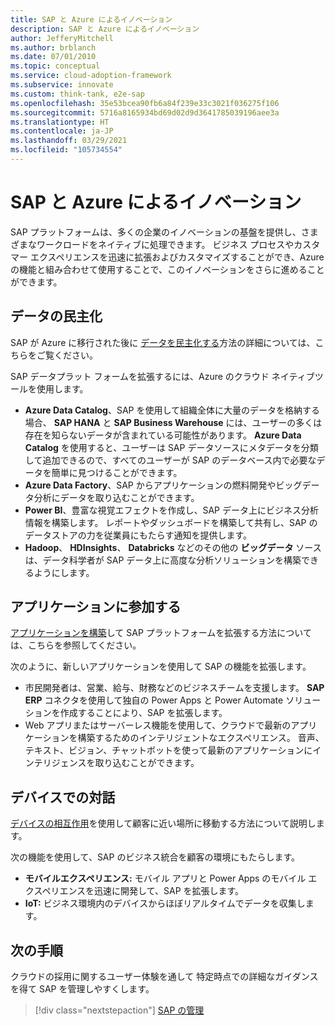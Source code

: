 ```yaml
---
title: SAP と Azure によるイノベーション
description: SAP と Azure によるイノベーション
author: JefferyMitchell
ms.author: brblanch
ms.date: 07/01/2010
ms.topic: conceptual
ms.service: cloud-adoption-framework
ms.subservice: innovate
ms.custom: think-tank, e2e-sap
ms.openlocfilehash: 35e53bcea90fb6a84f239e33c3021f036275f106
ms.sourcegitcommit: 5716a8165934bd69d02d9d3641785039196aee3a
ms.translationtype: HT
ms.contentlocale: ja-JP
ms.lasthandoff: 03/29/2021
ms.locfileid: "105734554"
---
```

# <a name="innovate-with-sap-and-azure"></a>SAP と Azure によるイノベーション

SAP プラットフォームは、多くの企業のイノベーションの基盤を提供し、さまざまなワークロードをネイティブに処理できます。 ビジネス プロセスやカスタマー エクスペリエンスを迅速に拡張およびカスタマイズすることができ、Azure の機能と組み合わせて使用することで、このイノベーションをさらに進めることができます。

## <a name="democratize-data"></a>データの民主化

SAP が Azure に移行された後に [データを民主化する](../../innovate/best-practices/data.md)方法の詳細については、こちらをご覧ください。

SAP データプラット フォームを拡張するには、Azure のクラウド ネイティブツールを使用します。

- **Azure Data Catalog**、SAP を使用して組織全体に大量のデータを格納する場合、 **SAP HANA** と **SAP Business Warehouse** には、ユーザーの多くは存在を知らないデータが含まれている可能性があります。 **Azure Data Catalog** を使用すると、ユーザーは SAP データソースにメタデータを分類して追加できるので、すべてのユーザーが SAP のデータベース内で必要なデータを簡単に見つけることができます。
- **Azure Data Factory**、SAP からアプリケーションの燃料開発やビッグデータ分析にデータを取り込むことができます。
- **Power BI**、豊富な視覚エフェクトを作成し、SAP データ上にビジネス分析情報を構築します。 レポートやダッシュボードを構築して共有し、SAP のデータストアの力を従業員にもたらす通知を提供します。
- **Hadoop**、 **HDInsights**、 **Databricks** などのその他の **ビッグデータ** ソースは、データ科学者が SAP データ上に高度な分析ソリューションを構築できるようにします。

## <a name="engage-on-applications"></a>アプリケーションに参加する

[アプリケーションを構築](../../innovate/best-practices/apps.md)して SAP プラットフォームを拡張する方法については、こちらを参照してください。

次のように、新しいアプリケーションを使用して SAP の機能を拡張します。

- 市民開発者は、営業、給与、財務などのビジネスチームを支援します。 **SAP ERP** コネクタを使用して独自の Power Apps と Power Automate ソリューションを作成することにより、SAP を拡張します。
- Web アプリまたはサーバーレス機能を使用して、クラウドで最新のアプリケーションを構築するためのインテリジェントなエクスペリエンス。 音声、テキスト、ビジョン、チャットボットを使って最新のアプリケーションにインテリジェンスを取り込むことができます。

## <a name="interact-on-devices"></a>デバイスでの対話

[デバイスの相互作用](../../innovate/best-practices/devices.md)を使用して顧客に近い場所に移動する方法について説明します。

次の機能を使用して、SAP のビジネス統合を顧客の環境にもたらします。

- **モバイルエクスペリエンス:** モバイル アプリと Power Apps のモバイル エクスペリエンスを迅速に開発して、SAP を拡張します。
- **IoT:** ビジネス環境内のデバイスからほぼリアルタイムでデータを収集します。

## <a name="next-steps"></a>次の手順

クラウドの採用に関するユーザー体験を通して
特定時点での詳細なガイダンスを得て SAP を管理しやすくします。

> [!div class="nextstepaction"]
> [SAP の管理](./manage.md)

